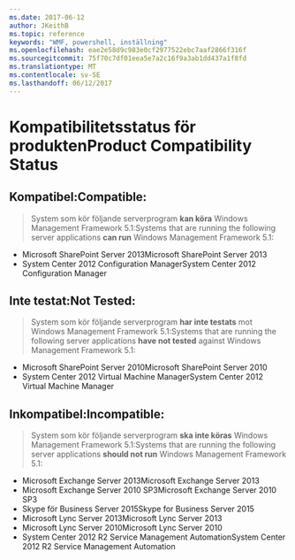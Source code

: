 ```yaml
---
ms.date: 2017-06-12
author: JKeithB
ms.topic: reference
keywords: "WMF, powershell, inställning"
ms.openlocfilehash: eae2e58d9c983e0cf2977522ebc7aaf2866f316f
ms.sourcegitcommit: 75f70c7df01eea5e7a2c16f9a3ab1dd437a1f8fd
ms.translationtype: MT
ms.contentlocale: sv-SE
ms.lasthandoff: 06/12/2017
---
```

# <a name="product-compatibility-status"></a><span data-ttu-id="df4a6-102">Kompatibilitetsstatus för produkten</span><span class="sxs-lookup"><span data-stu-id="df4a6-102">Product Compatibility Status</span></span>

## <a name="compatible"></a><span data-ttu-id="df4a6-103">Kompatibel:</span><span class="sxs-lookup"><span data-stu-id="df4a6-103">Compatible:</span></span>
> <span data-ttu-id="df4a6-104">System som kör följande serverprogram **kan köra** Windows Management Framework 5.1:</span><span class="sxs-lookup"><span data-stu-id="df4a6-104">Systems that are running the following server applications **can run** Windows Management Framework 5.1:</span></span>

- <span data-ttu-id="df4a6-105">Microsoft SharePoint Server 2013</span><span class="sxs-lookup"><span data-stu-id="df4a6-105">Microsoft SharePoint Server 2013</span></span>
- <span data-ttu-id="df4a6-106">System Center 2012 Configuration Manager</span><span class="sxs-lookup"><span data-stu-id="df4a6-106">System Center 2012 Configuration Manager</span></span>

## <a name="not-tested"></a><span data-ttu-id="df4a6-107">Inte testat:</span><span class="sxs-lookup"><span data-stu-id="df4a6-107">Not Tested:</span></span>
> <span data-ttu-id="df4a6-108">System som kör följande serverprogram **har inte testats** mot Windows Management Framework 5.1:</span><span class="sxs-lookup"><span data-stu-id="df4a6-108">Systems that are running the following server applications **have not tested** against Windows Management Framework 5.1:</span></span>

- <span data-ttu-id="df4a6-109">Microsoft SharePoint Server 2010</span><span class="sxs-lookup"><span data-stu-id="df4a6-109">Microsoft SharePoint Server 2010</span></span>
- <span data-ttu-id="df4a6-110">System Center 2012 Virtual Machine Manager</span><span class="sxs-lookup"><span data-stu-id="df4a6-110">System Center 2012 Virtual Machine Manager</span></span>

## <a name="incompatible"></a><span data-ttu-id="df4a6-111">Inkompatibel:</span><span class="sxs-lookup"><span data-stu-id="df4a6-111">Incompatible:</span></span>
> <span data-ttu-id="df4a6-112">System som kör följande serverprogram **ska inte köras** Windows Management Framework 5.1:</span><span class="sxs-lookup"><span data-stu-id="df4a6-112">Systems that are running the following server applications **should not run** Windows Management Framework 5.1:</span></span>

- <span data-ttu-id="df4a6-113">Microsoft Exchange Server 2013</span><span class="sxs-lookup"><span data-stu-id="df4a6-113">Microsoft Exchange Server 2013</span></span>
- <span data-ttu-id="df4a6-114">Microsoft Exchange Server 2010 SP3</span><span class="sxs-lookup"><span data-stu-id="df4a6-114">Microsoft Exchange Server 2010 SP3</span></span>
- <span data-ttu-id="df4a6-115">Skype för Business Server 2015</span><span class="sxs-lookup"><span data-stu-id="df4a6-115">Skype for Business Server 2015</span></span>
- <span data-ttu-id="df4a6-116">Microsoft Lync Server 2013</span><span class="sxs-lookup"><span data-stu-id="df4a6-116">Microsoft Lync Server 2013</span></span>
- <span data-ttu-id="df4a6-117">Microsoft Lync Server 2010</span><span class="sxs-lookup"><span data-stu-id="df4a6-117">Microsoft Lync Server 2010</span></span>
- <span data-ttu-id="df4a6-118">System Center 2012 R2 Service Management Automation</span><span class="sxs-lookup"><span data-stu-id="df4a6-118">System Center 2012 R2 Service Management Automation</span></span>

